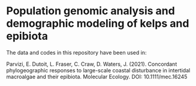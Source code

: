 # Population genomic analysis and demographic modeling of kelps and epibiota

The data and codes in this repository have been used in:

Parvizi, E. Dutoit, L. Fraser, C. Craw, D. Waters, J. (2021). Concordant phylogeographic responses to large-scale coastal disturbance in intertidal macroalgae and their epibiota. Molecular Ecology. DOI: 10.1111/mec.16245

